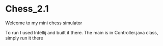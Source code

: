 # Chess_2.1

Welcome to my mini chess simulator

To run I used Intellij and built it there. The main is in Controller.java class, simply run it there
